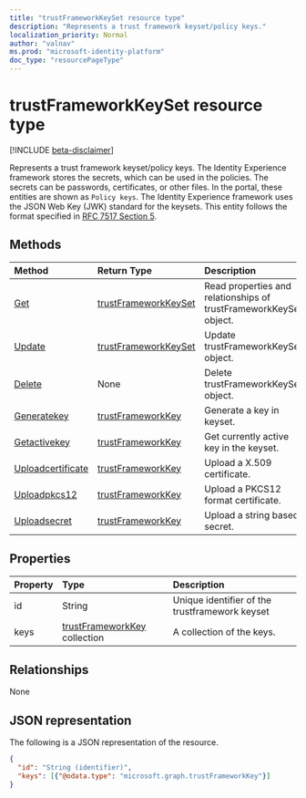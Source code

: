 ```yaml
---
title: "trustFrameworkKeySet resource type"
description: "Represents a trust framework keyset/policy keys."
localization_priority: Normal
author: "valnav"
ms.prod: "microsoft-identity-platform"
doc_type: "resourcePageType"
---
```


# trustFrameworkKeySet resource type

[!INCLUDE [beta-disclaimer](../../includes/beta-disclaimer.md)]

Represents a trust framework keyset/policy keys. The Identity Experience framework stores the secrets, which can be used in the policies. The secrets can be passwords, certificates, or other files. In the portal, these entities are shown as `Policy keys`. The Identity Experience framework uses the JSON Web Key (JWK) standard for the keysets. This entity follows the format specified in [RFC 7517 Section 5](https://tools.ietf.org/html/rfc7517#section-5).

## Methods

| Method       | Return Type | Description |
|:-------------|:------------|:------------|
| [Get](../api/trustframeworkkeyset-get.md) | [trustFrameworkKeySet](trustframeworkkeyset.md) | Read properties and relationships of trustFrameworkKeySet object. |
| [Update](../api/trustframeworkkeyset-update.md) | [trustFrameworkKeySet](trustframeworkkeyset.md) | Update trustFrameworkKeySet object. |
| [Delete](../api/trustframeworkkeyset-delete.md) | None | Delete trustFrameworkKeySet object. |
|[Generatekey](../api/trustframeworkkeyset-generatekey.md)|[trustFrameworkKey](trustframeworkkey.md)| Generate a key in keyset. |
|[Getactivekey](../api/trustframeworkkeyset-getactivekey.md)|[trustFrameworkKey](trustframeworkkey.md)| Get currently active key in the keyset. |
|[Uploadcertificate](../api/trustframeworkkeyset-uploadcertificate.md)|[trustFrameworkKey](trustframeworkkey.md)| Upload a X.509 certificate. |
|[Uploadpkcs12](../api/trustframeworkkeyset-uploadpkcs12.md)|[trustFrameworkKey](trustframeworkkey.md)| Upload a PKCS12 format certificate. |
|[Uploadsecret](../api/trustframeworkkeyset-uploadsecret.md)|[trustFrameworkKey](trustframeworkkey.md)| Upload a string based secret. |

## Properties

| Property     | Type        | Description |
|:-------------|:------------|:------------|
|id|String| Unique identifier of the trustframework keyset |
|keys|[trustFrameworkKey](trustframeworkkey.md) collection| A collection of the keys. |

## Relationships

None

## JSON representation

The following is a JSON representation of the resource.

<!-- {
  "blockType": "resource",
  "optionalProperties": [

  ],
  "@odata.type": "microsoft.graph.trustFrameworkKeySet",
  "baseType": "",
  "keyProperty": "id"
}-->

```json
{
  "id": "String (identifier)",
  "keys": [{"@odata.type": "microsoft.graph.trustFrameworkKey"}]
}
```

<!-- uuid: 16cd6b66-4b1a-43a1-adaf-3a886856ed98
2019-02-04 14:57:30 UTC -->
<!-- {
  "type": "#page.annotation",
  "description": "trustFrameworkKeySet resource",
  "keywords": "",
  "section": "documentation",
  "tocPath": ""
}-->
